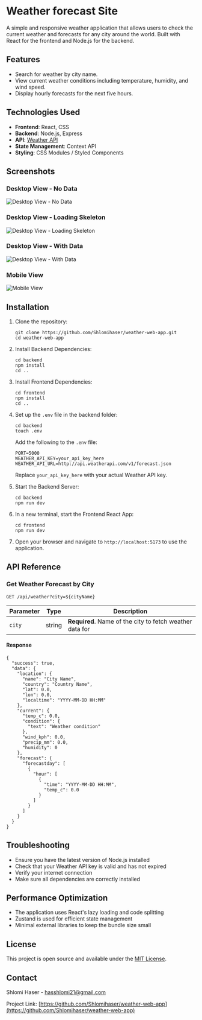 
# Weather forecast Site

A simple and responsive weather application that allows users to check the current weather and forecasts for any city around the world. Built with React for the frontend and Node.js for the backend.

## Features
- Search for weather by city name.
- View current weather conditions including temperature, humidity, and wind speed.
- Display hourly forecasts for the next five hours.

## Technologies Used
- **Frontend**: React, CSS
- **Backend**: Node.js, Express
- **API**: [Weather API](https://www.weatherapi.com/)
- **State Management**: Context API
- **Styling**: CSS Modules / Styled Components

## Screenshots

### Desktop View - No Data
![Desktop View - No Data](readme-screenshots/weather-app-desktop-no-data.png)

### Desktop View - Loading Skeleton
![Desktop View - Loading Skeleton](readme-screenshots/weather-app-desktop-skelaton.png)

### Desktop View - With Data
![Desktop View - With Data](readme-screenshots/weather-app-desktop.png)

### Mobile View
![Mobile View](readme-screenshots/weather-app-mobile.png)

## Installation

1. Clone the repository:
   ```
   git clone https://github.com/Shlomihaser/weather-web-app.git
   cd weather-web-app
   ```

2. Install Backend Dependencies:
   ```
   cd backend
   npm install
   cd ..
   ```

3. Install Frontend Dependencies:
   ```
   cd frontend
   npm install
   cd ..
   ```

4. Set up the `.env` file in the backend folder:
   ```
   cd backend
   touch .env
   ```
   Add the following to the `.env` file:
   ```
   PORT=5000
   WEATHER_API_KEY=your_api_key_here
   WEATHER_API_URL=http://api.weatherapi.com/v1/forecast.json
   ```
   Replace `your_api_key_here` with your actual Weather API key.

5. Start the Backend Server:
   ```
   cd backend
   npm run dev
   ```

6. In a new terminal, start the Frontend React App:
   ```
   cd frontend
   npm run dev
   ```

7. Open your browser and navigate to `http://localhost:5173` to use the application.



## API Reference

### Get Weather Forecast by City

```
GET /api/weather?city=${cityName}
```

| Parameter | Type   | Description                                     |
|-----------|--------|-------------------------------------------------|
| `city`    | string | **Required**. Name of the city to fetch weather data for |

#### Response

```
{
  "success": true,
  "data": {
    "location": {
      "name": "City Name",
      "country": "Country Name",
      "lat": 0.0,
      "lon": 0.0,
      "localtime": "YYYY-MM-DD HH:MM"
    },
    "current": {
      "temp_c": 0.0,
      "condition": {
        "text": "Weather condition"
      },
      "wind_kph": 0.0,
      "precip_mm": 0.0,
      "humidity": 0
    },
    "forecast": {
      "forecastday": [
        {
          "hour": [
            {
              "time": "YYYY-MM-DD HH:MM",
              "temp_c": 0.0
            }
          ]
        }
      ]
    }
  }
}
```


## Troubleshooting

- Ensure you have the latest version of Node.js installed
- Check that your Weather API key is valid and has not expired
- Verify your internet connection
- Make sure all dependencies are correctly installed

## Performance Optimization

- The application uses React's lazy loading and code splitting
- Zustand is used for efficient state management
- Minimal external libraries to keep the bundle size small


## License

This project is open source and available under the [MIT License](LICENSE).

## Contact

Shlomi Haser - hasshlomi21@gmail.com

Project Link: [https://github.com/Shlomihaser/weather-web-app](https://github.com/Shlomihaser/weather-web-app)
